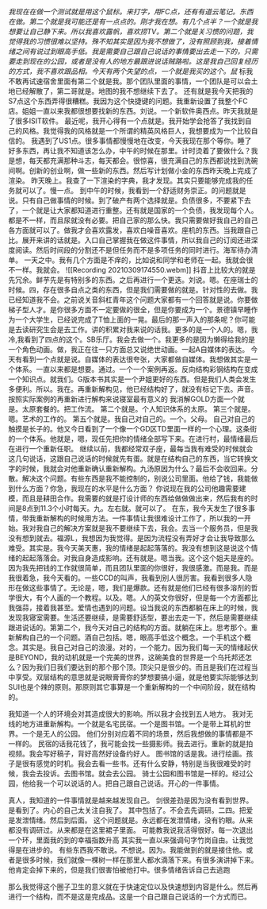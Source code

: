 _我现在在做一个测试就是用这个鼠标。来打字，用FC点，还有有道云笔记。东西在做。第二个就是我可能还是有一点点的。刚才我在想。有几个点半？一个就是我想要让自己静下来。所以我喜欢露帆，喜欢捞TV。第二个就是关习惯的问题，我觉得我的习惯很难以坚持。殊不知其实是因为我不想做了，没有照顾到我，接着情绪之间有说过到眼高手低。我是需要自己跟自己说话的事情要出去走一下的，只需要走到现在的公园，或者是没有人的地方最跟进说话贼路啦。这是我自己回复经历的方式，我不喜欢跟品相。今天有两个失望的点，一个就是我买的这个。鼠_
标我不敢再试速宿舍里面有第二个就是我。那个团队里面的事情，一个团队是可以会土地已经解散了，第二哥就是。地图的我不想继续下去了。
还有就是我今天把我的S7点这个东西弄得很糟糕。我因为这个快捷键的问题。我重新设置了我整个FC店。姐姐一直以来我都很想要找新的东西。刘说。一个新软件奥西点。昨天我就是了很多ISIT软件。
最近呢，我开心得有一个点就是。我开始学会抢答了我找到自己的风格。我觉得我的风格就是一个所谓的精英风格巨人，我想要成为一个比较自信的。
我遇到了US1点。很多事情都慢慢地在改变，今天我现在那个等你。睡了好多东西，再让我不知道该怎么办，中午的时候在那里。计时烫着了要做什么？我是想，每天都充满那种斗志，每天都会。很惊喜，很充满自己的东西都说找到洗碗间啊。创新的创业啊，做一些新的东西。然后写计划做小金的东西昨天晚上完成了渲染。
昨天晚上。我查了一下渲染的字典，我才发现。其实只要能够完成我的任务就可以了。慢一点。
到中午的时候，我看到一个舒适财务崇正。的问题就是说。只有自己做事情的时候。到了破产有两个选择就是。负债很多，不要紧下去了，一个就是让大家都知道进行重整。还有就是国家的一个负债，我发现每个人。都是不一样，而且尿就没有必要。把自己家的那么快。我只需要做好我自己的自己各方面就可以了。做我才会喜欢露发，喜欢白噪音喜欢。座机的东西。当我跟自己比。展开来讲的话就是。入口自己掌握我在做这件事情，所以我自己的订阅还进深度阅读。然后时间段的分割还不是但任务而不是多项任务的同时进行。海军待办清单。
一天之中。我有几个方面是不痒的，比如说和同学和老师在一起。我就会很不一样。我就会。
![[Recording 20210309174550.webm]]
抖音上比较大的就是先冗余。鲜芋先是有特别多的东西。之后再进行一个更迭。刘说。嗯。在座瑞士的时候。四，存在很多自点之类的东西，但是我们需要做的就是。针对性的去做。我已经知道我不会。之前说关音斜杠青年这个问题大家都有一个回答就是说。你要做梯子型人才。是你很多方面不一定要做的很全，但是你要成为一个。景德镇早睡作为一个大学生，已经说完成了T恤上面的一晃。最后的那一声入的那条呢？你可能是去读研究生会是去工作。讲的积累对我来说的话我。更多的是一个人的。嗯，我冷,我看到了四点的这个。SB乐厅。我会去做一个。我更多的是因为懒得给我的是一个角色动画。做，我正在往一只方面总又说绝世动画。一起A自媒体的表达。
今天有看到一个点就是说。自媒体的表达很夸张，大家都做自媒体。我想做其实是一个体系。一直以来都是想要。通过。一个一个案例再返。反向结构彩钢结构在变成一个知识点。就我们。G版本书其实是一个尹姐更好的东西。但是我们人类会发生多便利。所以。我在。再重新解构见，他已经结构好了，就没有标记下去。声音。按照实际案例的再重新进行解构来说寝室最有意义的
我消解GOLD方面一个就是。太原套餐的。把工作流。
第二个就是。个人知识体系的太原。
第三个就是。嗯。艺术的工作的。
第五个就是。我自己对自己的。一个。父母。
自己对自己的触摸是长子的。他又今日看到了一个像一个GD区TD里面一样的一个心理。这条街的一个体系。他就是，嗯，现任先把你的情绪全部写下来。在进行村，最情绪最后在进行一个重新任职。
继续以前，我都经常双子座，最每当我有难受的时候就会这几句说话，这跟自己说话的时候就先有蛋。就是在结构自己的东西，当它转换文字的时候，我就会对他重新确认重新解构。九汤原因为什么？最后不会收回来。分散。解决这个问题。有些东西是我不能控制的，别说公司里面。他给了钱，我能做到什么方面？你急，我现在的水平是什么方面？
你说现在我的公司他趣需要建模，而且是耕田合作。我需要的就是打设计师的东西给做做做出来，然后我有的时间是8点到11.3个小时每天。九。左右就。就可以了。
在东，我今天发生了很多事情，带我重新解构的时候用方法。一件事情让我很难设计工作了，所以我的一开始。我对我自己的解决方案就是我不要继续下去，我会。去当一个服务员，但是我没有想到就去。福源L，我想因为我觉得。是因为流程没有弄好才会让我导致那么难受。其实是。我今天美天惠，我的情绪是起起落落的。我没有想到这是说这个情绪的起起落落会。对我自身造成影响。还有就是。嗯当我。这个这个姐夫是座的。因为我先把钱的工作就很简单，而且团队里面的你很好，我很感激。而是我。而是我很着急，我今天看的。一些CCD的叫声，我看到别人很厉害。我看到很多人隐形在做这些事情了。无论是，嗯，我们是爆款。还有就是他们已经有很多溶剂的哲学很大，有个人画的一个教程。以及。嗯。人的英文你很好，但是每一个方面都比我强蒜，接着我甚至。爱情也遇到的问题。设当我说的东西都躺在床上的时候，我发现我寝室需要。生活还要继续，是需要舒适型，要出去走一下，然后是需要继续跟进说话的。第第二个，我今天对自己的结构的方面。就躺在床上。思考那个。重新解构自己的一个问题。酒自己包括。嗯，眼高手低这个概念。一个手机这个概念。其实是。我自己对自己的浪漫。对的，一个能力。因为我们每一天的情绪起伏是BEYOND，我的动机就是一个完美的世界，这碗美食的世界是一个乌托邦还怎么？因为我们日我们要达到的那个那个顶。顶尖只是很少的。而且是我们在过程当中享受。双层结构的意思就是说眼膏膏你的梦想要搞小逼，就是他要实际能够达到SUI也是个辣的原则。那原则其它事算是一个重新解构的一个中间阶段，就在结构的。

我知道一个人的环境会对其造成很大的影响。所以我才会找到五人地方。
我对无线的地方进重新解构。一个就是名宅民宿。一个是图书馆。一个是带上耳机的世界。一个是无人的公园。
他们分别对应着不同的场景，然后我想做的事情都是不一样的。
民宿的话我花钱了，我可能会找一些摄影师。我去进行。重新的就是拍视频。我会写好稿子，背好高然好设备约好人。
图书馆的话是我。进行绘画。孩子是很有感觉的时机。我会去看一些书。还有什么安静，特别是当我很难受的时候，我会去投诉。去图书馆。就会去公园。
骑士公园和图书馆是一样的。经过公园，他给我一个可以说话的人。把自己跟自己说话。开心的一件事情。

真人，我知道的一件事情就是越来越发现自己。
剑很差劲是因为没有看到世界。是看到了。内心的自己太关注自我了。
其中包括了。不会去先调研。二四。把爱是发泄情绪。然后到后面。
这个问题就是。永远都在发泄情绪，没有钓眼。从来都没有调研过。从来都是在这里裙子里面。
可能教我说我活得很好。每一次退出一个环，里面我的到的幸福指数升高
其实我一直以来强调句字竹岗自由。让我觉得是在进步的。
有些东西我不敢说。不想说。因为。我能做到的就是接住他。或者是很多时候，我们就像一棵树一样在那里人都水滴落下来。有很多演讲掉下来。他肯定会掉下来的，但是我们很害怕被他打中。很多情绪告诉自己去逃跑

那么我觉得这个圈子卫生的意义就在于快速定位以及快速想到内容是什么。然后再进行一个结构，而不是这是完成品。这是一个自己跟自己说话的一个方式而已。
